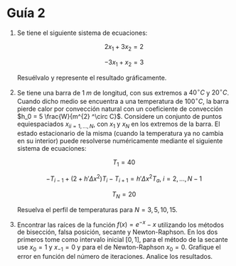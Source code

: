 # Guía 2

1.  Se tiene el siguiente sistema de ecuaciones:

    $$ 2x_1 + 3x_2 = 2 $$
    
    $$ -3x_1+ x_2  = 3 $$
    
    Resuélvalo y represente el resultado gráficamente.
    
1.  Se tiene una barra de $1\;m$ de longitud, con sus extremos a $40^\circ C$ y $20^\circ C$. Cuando dicho medio se encuentra a una temperatura de $100^\circ C$, la barra pierde calor por convección natural con un coeficiente de convección $h_0 = 5 \frac{W}{m^{2} ^\circ C}$. Considere un conjunto de puntos equiespaciados ${x_i}_{i=1,...,N}$, con $x_1$ y $x_N$ en los extremos de la barra. El estado estacionario de la misma (cuando la temperatura ya no cambia en su interior) puede resolverse numéricamente mediante el siguiente sistema de ecuaciones:

    $$ T_1 = 40 $$
    
    $$ -T_{i-1} + (2+h'\Delta x^2)T_i - T_{i+1} = h'\Delta x^2 T_a,\; i=2,...,N-1 $$
    
    $$ T_N = 20 $$
    
    Resuelva el perfil de temperaturas para $N=3,5,10,15$.

1.  Encontrar las raíces de la función $f(x) = e^{-x} -x$ utilizando los métodos de bisección, falsa posición, secante y Newton-Raphson. En los dos primeros tome como intervalo inicial $[0,1]$, para el método de la secante use $x_0=1$ y $x_{-1}=0$ y para el de Newton-Raphson $x_0=0$. Grafique el error en función del número de iteraciones. Analice los resultados.
